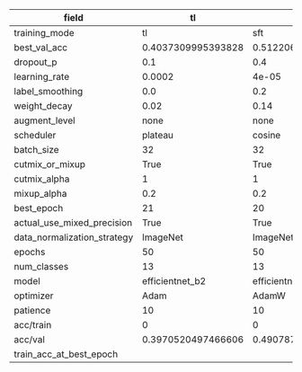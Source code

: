 | field                       | tl                 | sft                 | fft                |
|-----------------------------|--------------------|---------------------|--------------------|
| training_mode               | tl                 | sft                 | fft                |
| best_val_acc                | 0.4037309995393828 | 0.5122063565177337  | 0.5255642561031783 |
| dropout_p                   | 0.1                | 0.4                 | 0.3                |
| learning_rate               | 0.0002             | 4e-05               | 1e-05              |
| label_smoothing             | 0.0                | 0.2                 | 0.2                |
| weight_decay                | 0.02               | 0.14                | 0.03               |
| augment_level               | none               | none                | none               |
| scheduler                   | plateau            | cosine              | plateau            |
| batch_size                  | 32                 | 32                  | 32                 |
| cutmix_or_mixup             | True               | True                | True               |
| cutmix_alpha                | 1                  | 1                   | 1                  |
| mixup_alpha                 | 0.2                | 0.2                 | 0.2                |
| best_epoch                  | 21                 | 20                  | 43                 |
| actual_use_mixed_precision  | True               | True                | True               |
| data_normalization_strategy | ImageNet           | ImageNet            | ImageNet           |
| epochs                      | 50                 | 50                  | 50                 |
| num_classes                 | 13                 | 13                  | 13                 |
| model                       | efficientnet_b2    | efficientnet_b2     | efficientnet_b2    |
| optimizer                   | Adam               | AdamW               | AdamW              |
| patience                    | 10                 | 10                  | 10                 |
| acc/train                   | 0                  | 0                   | 0                  |
| acc/val                     | 0.3970520497466606 | 0.49078765545831415 | 0.5186549976969138 |
| train_acc_at_best_epoch     |                    |                     |                    |
